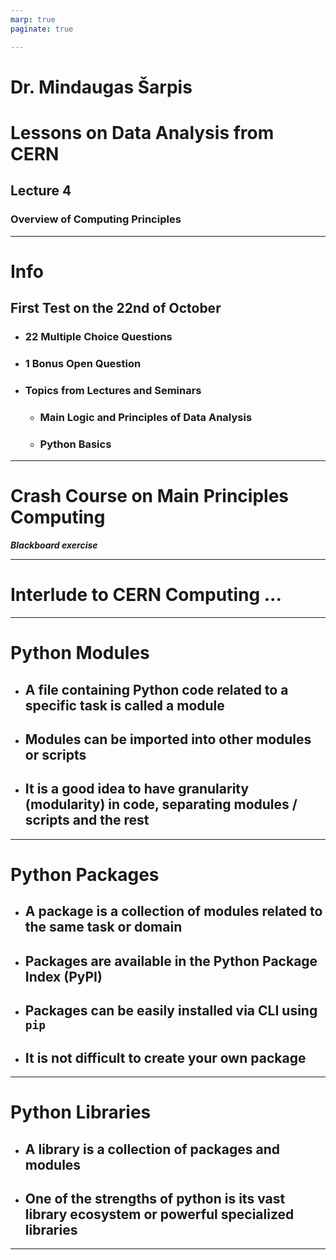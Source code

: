 ```yaml
---
marp: true
paginate: true

---
```


# Dr. Mindaugas Šarpis
# Lessons on **Data Analysis** from **CERN**


## Lecture 4

### Overview of **Computing Principles**

--- 

# **Info** 

## First Test on the 22nd of October

- ### 22 Multiple Choice Questions
- ### 1 Bonus Open Question
- ### Topics from Lectures and Seminars 
    - ### Main Logic and Principles of Data Analysis 
    - ### Python Basics

---

# Crash Course on **Main Principles Computing**  

***Blackboard exercise***

---

# Interlude to **CERN Computing** ... 

---

# Python **Modules**

- ## A file containing Python code related to a specific task is called a module
- ## Modules can be imported into other modules or scripts
- ## It is a good idea to have granularity (modularity) in code, separating modules / scripts and the rest

---

# Python **Packages**
- ## A package is a collection of modules related to the same task or domain
- ## Packages  are available in the Python Package Index (PyPI)
- ## Packages can be easily installed via CLI using `pip`
- ## It is not difficult to create your own package

---

# Python **Libraries**
- ## A library is a collection of packages and modules
- ## One of the strengths of python is its vast library ecosystem or powerful specialized libraries

---